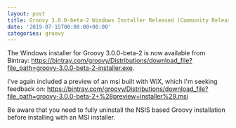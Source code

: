 ```yaml
---
layout: post
title: Groovy 3.0.0-beta-2 Windows Installer Released (Community Release)
date: '2019-07-15T00:00:00+00:00'
categories: groovy
---
```

The Windows installer for Groovy 3.0.0-beta-2 is now available from Bintray: <a href="https://bintray.com/groovy/Distributions/download_file?file_path=groovy-3.0.0-beta-2-installer.exe">https://bintray.com/groovy/Distributions/download_file?file_path=groovy-3.0.0-beta-2-installer.exe</a>.

<p>
I've again included a preview of an msi built with WiX, which I'm seeking feedback on: 
<a href="https://bintray.com/groovy/Distributions/download_file?file_path=groovy-3.0.0-beta-2+%28preview+installer%29.msi">https://bintray.com/groovy/Distributions/download_file?file_path=groovy-3.0.0-beta-2+%28preview+installer%29.msi</a>

<p>
Be aware that you need to fully uninstall the NSIS based Groovy installation before installing with an MSI installer.
